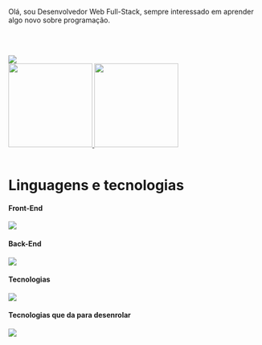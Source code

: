 <p>Olá, sou Desenvolvedor Web Full-Stack, sempre interessado em aprender algo novo sobre programação. </p>

<br><br/>

<div>
<a href="https://www.linkedin.com/in/matheusjesse/" target="_blank"><img src="https://img.shields.io/badge/-LinkedIn-%230077B5?style=for-the-badge&logo=linkedin&logoColor=white"></a> 
</div>  
<div align="start">
<a href="https://github.com/matheusjesse/github-readme-stats">
  <img height="167em" align="start" src="https://github-readme-stats.vercel.app/api?username=matheusjesse&show_icons=true&theme=transparent&hide=issues,contribs"/>
</a>
<a href="https://github.com/matheusjesse/convoychat">
  <img height="167em" align="start" src="https://github-readme-stats.vercel.app/api/top-langs/?username=matheusjesse&layout=compact&langs_count=8&theme=transparent&hide_progress=true"/>
</a>
</div>
<br/>
<h1>Linguagens e tecnologias</h1>
<h4>Front-End</h4>
<p align="start">  
  <a href="https://skillicons.dev">
    <img src="https://skillicons.dev/icons?i=html,css,styledcomponents,js,react,ts,nextjs,vite,tailwind&theme=light" />
  </a>
</p>
<h4>Back-End</h4>
<p align="start">
  <a href="https://skillicons.dev">
    <img src="https://skillicons.dev/icons?i=mysql,mongodb,postgres,express,nodejs,ts,sequelize&theme=light" />
  </a>
</p>
<h4>Tecnologias</h4>
<p align="start">
  <a href="https://skillicons.dev">
    <img src="https://skillicons.dev/icons?i=vscode,postman,linux,git,github,figma,docker&theme=light" />
  </a>
</p>
<h4>Tecnologias que da para desenrolar</h4>
<p align="start">
  <a href="https://skillicons.dev">
    <img src="https://skillicons.dev/icons?i=py,dotnet,cs&theme=light" />
  </a>
</p>

